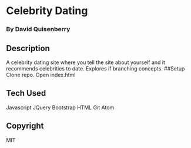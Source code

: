 # Celebrity Dating
### By David Quisenberry
## Description
A celebrity dating site where you tell the site about yourself and it recommends celebrities to date.  Explores if branching concepts.
##Setup
Clone repo.  Open index.html
## Tech Used
Javascript
JQuery
Bootstrap
HTML
Git
Atom
## Copyright
MIT
